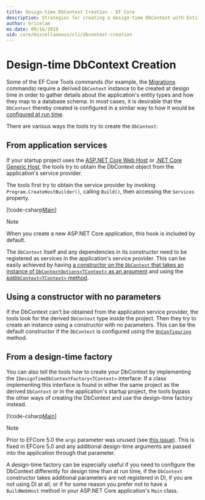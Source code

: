 ```yaml
---
title: Design-time DbContext Creation - EF Core
description: Strategies for creating a design-time DbContext with Entity Framework Core
author: bricelam
ms.date: 09/16/2019
uid: core/miscellaneous/cli/dbcontext-creation
---
```

# Design-time DbContext Creation

Some of the EF Core Tools commands (for example, the [Migrations][1] commands) require a derived `DbContext` instance to be created at design time in order to gather details about the application's entity types and how they map to a database schema. In most cases, it is desirable that the `DbContext` thereby created is configured in a similar way to how it would be [configured at run time][2].

There are various ways the tools try to create the `DbContext`:

## From application services

If your startup project uses the [ASP.NET Core Web Host][3] or [.NET Core Generic Host][4], the tools try to obtain the DbContext object from the application's service provider.

The tools first try to obtain the service provider by invoking `Program.CreateHostBuilder()`, calling `Build()`, then accessing the `Services` property.

[!code-csharp[Main](../../../../samples/core/Miscellaneous/CommandLine/ApplicationService.cs#ApplicationService)]

> [!NOTE]
> When you create a new ASP.NET Core application, this hook is included by default.

The `DbContext` itself and any dependencies in its constructor need to be registered as services in the application's service provider. This can be easily achieved by having [a constructor on the `DbContext` that takes an instance of `DbContextOptions<TContext>` as an argument][5] and using the [`AddDbContext<TContext>` method][6].

## Using a constructor with no parameters

If the DbContext can't be obtained from the application service provider, the tools look for the derived `DbContext` type inside the project. Then they try to create an instance using a constructor with no parameters. This can be the default constructor if the `DbContext` is configured using the [`OnConfiguring`][7] method.

## From a design-time factory

You can also tell the tools how to create your DbContext by implementing the `IDesignTimeDbContextFactory<TContext>` interface: If a class implementing this interface is found in either the same project as the derived `DbContext` or in the application's startup project, the tools bypass the other ways of creating the DbContext and use the design-time factory instead.

[!code-csharp[Main](../../../../samples/core/Miscellaneous/CommandLine/BloggingContextFactory.cs#BloggingContextFactory)]

> [!NOTE]
> Prior to EFCore 5.0 the `args` parameter was unused (see [this issue][8]).
> This is fixed in EFCore 5.0 and any additional design-time arguments
> are passed into the application through that parameter.

A design-time factory can be especially useful if you need to configure the DbContext differently for design time than at run time, if the `DbContext` constructor takes additional parameters are not registered in DI, if you are not using DI at all, or if for some reason you prefer not to have a `BuildWebHost` method in your ASP.NET Core application's `Main` class.

  [1]: xref:core/managing-schemas/migrations/index
  [2]: xref:core/miscellaneous/configuring-dbcontext
  [3]: /aspnet/core/fundamentals/host/web-host
  [4]: /aspnet/core/fundamentals/host/generic-host
  [5]: xref:core/miscellaneous/configuring-dbcontext#constructor-argument
  [6]: xref:core/miscellaneous/configuring-dbcontext#using-dbcontext-with-dependency-injection
  [7]: xref:core/miscellaneous/configuring-dbcontext#onconfiguring
  [8]: https://github.com/aspnet/EntityFrameworkCore/issues/8332
